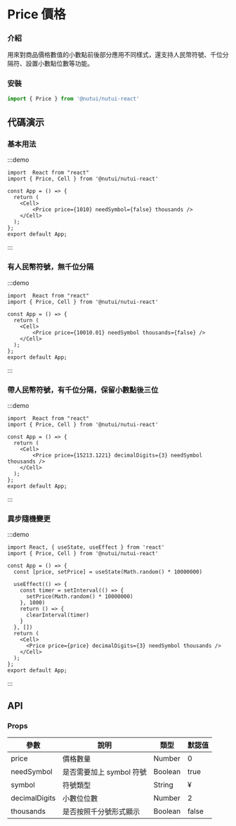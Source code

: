 # Price 價格

### 介紹

用來對商品價格數值的小數點前後部分應用不同樣式，還支持人民幣符號、千位分隔符、設置小數點位數等功能。

### 安裝

```javascript
import { Price } from '@nutui/nutui-react'
```

## 代碼演示

### 基本用法

:::demo

```tsx
import  React from "react"
import { Price, Cell } from '@nutui/nutui-react'

const App = () => {
  return (
    <Cell>
        <Price price={1010} needSymbol={false} thousands />
    </Cell>
  );
};
export default App;
```

:::

### 有人民幣符號，無千位分隔

:::demo

```tsx
import  React from "react"
import { Price, Cell } from '@nutui/nutui-react'

const App = () => {
  return (
    <Cell>
        <Price price={10010.01} needSymbol thousands={false} />
    </Cell>
  );
};
export default App;
```

:::

### 帶人民幣符號，有千位分隔，保留小數點後三位

:::demo

```tsx
import  React from "react"
import { Price, Cell } from '@nutui/nutui-react'

const App = () => {
  return (
    <Cell>
        <Price price={15213.1221} decimalDigits={3} needSymbol thousands />
    </Cell>
  );
};
export default App;
```

:::

### 異步隨機變更

:::demo

```tsx
import React, { useState, useEffect } from 'react'
import { Price, Cell } from '@nutui/nutui-react'

const App = () => {
  const [price, setPrice] = useState(Math.random() * 10000000)

  useEffect(() => {
    const timer = setInterval(() => {
      setPrice(Math.random() * 10000000)
    }, 1000)
    return () => {
      clearInterval(timer)
    }
  }, [])
  return (
    <Cell>
      <Price price={price} decimalDigits={3} needSymbol thousands />
    </Cell>
  );
};
export default App;
```

:::

## API

### Props

| 參數           | 說明                     | 類型    | 默認值 |
| -------------- | ------------------------ | ------- | ------ |
| price          | 價格數量                 | Number  | 0      |
| needSymbol    | 是否需要加上 symbol 符號 | Boolean | true   |
| symbol         | 符號類型                 | String  | &yen;  |
| decimalDigits | 小數位位數               | Number  | 2      |
| thousands      | 是否按照千分號形式顯示   | Boolean | false  |
